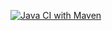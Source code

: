 [![Java CI with Maven](https://github.com/Team-project-CS/ms/actions/workflows/maven.yml/badge.svg)](https://github.com/Team-project-CS/ms/actions/workflows/maven.yml)
